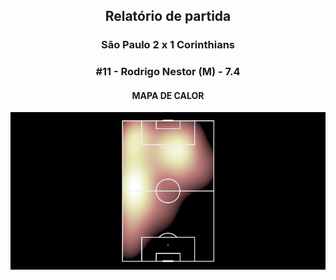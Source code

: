 <h2 style="text-align: center;">Relatório de partida</h3>

<h3 style="text-align: center;">São Paulo 2 x 1 Corinthians</h3>

<h3 style="text-align: center;">#11 - Rodrigo Nestor (M) - 7.4</h3>

<h4 style="text-align: center;">MAPA DE CALOR</h3>
<img src=heatmaps/11067371_905461.png>